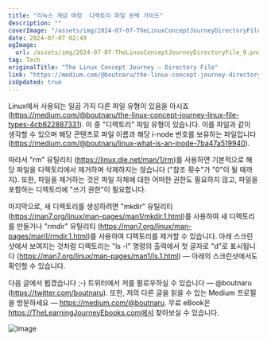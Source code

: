 ```yaml
---
title: "리눅스 개념 여정  디렉토리 파일 완벽 가이드"
description: ""
coverImage: "/assets/img/2024-07-07-TheLinuxConceptJourneyDirectoryFile_0.png"
date: 2024-07-07 02:49
ogImage: 
  url: /assets/img/2024-07-07-TheLinuxConceptJourneyDirectoryFile_0.png
tag: Tech
originalTitle: "The Linux Concept Journey — Directory File"
link: "https://medium.com/@boutnaru/the-linux-concept-journey-directory-file-74ba52001fc5"
isUpdated: true
---
```






Linux에서 사용되는 일곱 가지 다른 파일 유형이 있음을 아시죠 (https://medium.com/@boutnaru/the-linux-concept-journey-linux-file-types-4cb622887331). 이 중 "디렉토리" 파일 유형이 있습니다. 이를 파일과 같이 생각할 수 있으며 해당 콘텐츠로 파일 이름과 해당 i-node 번호를 보유하는 파일입니다 (https://medium.com/@boutnaru/linux-what-is-an-inode-7ba47a519940).

따라서 "rm" 유틸리티 (https://linux.die.net/man/1/rm)를 사용하면 기본적으로 해당 파일을 디렉토리에서 제거하며 삭제하지는 않습니다 ("참조 횟수"가 "0"이 될 때까지). 또한, 파일을 제거하는 것은 파일 자체에 대한 어떠한 권한도 필요하지 않고, 파일을 포함하는 디렉토리에 "쓰기 권한"이 필요합니다.

마지막으로, 새 디렉토리를 생성하려면 "mkdir" 유틸리티 (https://man7.org/linux/man-pages/man1/mkdir.1.html)를 사용하여 새 디렉토리를 만들거나 "rmdir" 유틸리티 (https://man7.org/linux/man-pages/man1/rmdir.1.html)를 사용하여 디렉토리를 제거할 수 있습니다. 아래 스크린샷에서 보여지는 것처럼 디렉토리는 "ls -l" 명령의 출력에서 첫 글자로 "d"로 표시됩니다 (https://man7.org/linux/man-pages/man1/ls.1.html) — 아래의 스크린샷에서도 확인할 수 있습니다.

다음 글에서 뵙겠습니다 ;-) 트위터에서 저를 팔로우하실 수 있습니다 — @boutnaru (https://twitter.com/boutnaru). 또한, 저의 다른 글을 읽을 수 있는 Medium 프로필을 방문하세요 — https://medium.com/@boutnaru. 무료 eBook은 https://TheLearningJourneyEbooks.com에서 찾아보실 수 있습니다.

<div class="content-ad"></div>


![Image](/assets/img/2024-07-07-TheLinuxConceptJourneyDirectoryFile_0.png)

